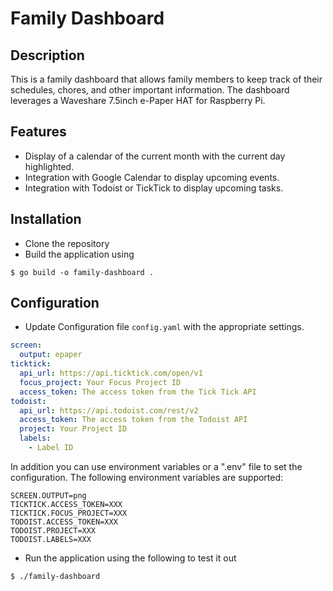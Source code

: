 # Family Dashboard

## Description
This is a family dashboard that allows family members to keep track 
of their schedules, chores, and other important information.  The 
dashboard leverages a Waveshare 7.5inch e-Paper HAT for Raspberry Pi.

## Features
- Display of a calendar of the current month with the current day highlighted.
- Integration with Google Calendar to display upcoming events.
- Integration with Todoist or TickTick to display upcoming tasks.

## Installation
- Clone the repository
- Build the application using
```shell
$ go build -o family-dashboard .
```

## Configuration
- Update Configuration file `config.yaml` with the appropriate settings.
```yaml
screen:
  output: epaper
ticktick:
  api_url: https://api.ticktick.com/open/v1
  focus_project: Your Focus Project ID
  access_token: The access token from the Tick Tick API
todoist:
  api_url: https://api.todoist.com/rest/v2
  access_token: The access token from the Todoist API
  project: Your Project ID
  labels:
    - Label ID
```
In addition you can use environment variables or a ".env" file to set the configuration.  The following environment variables are supported:
```shell
SCREEN.OUTPUT=png
TICKTICK.ACCESS_TOKEN=XXX
TICKTICK.FOCUS_PROJECT=XXX
TODOIST.ACCESS_TOKEN=XXX
TODOIST.PROJECT=XXX
TODOIST.LABELS=XXX
```

- Run the application using the following to test it out
```shell
$ ./family-dashboard
```